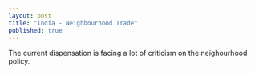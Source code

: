 ```yaml
---
layout: post
title: "India - Neighbourhood Trade"
published: true
---
```




The current dispensation is facing a lot of criticism on the neighourhood policy.
